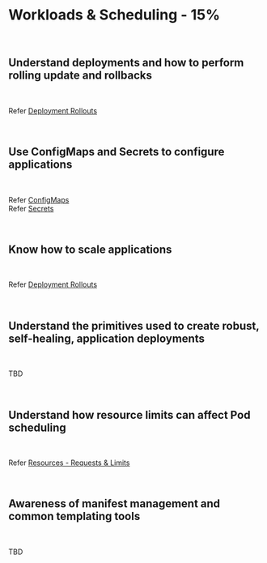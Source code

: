# Workloads & Scheduling - 15%

<br />

## Understand deployments and how to perform rolling update and rollbacks

<br />

Refer [Deployment Rollouts](../topics/deployments.md#deployment-rollout)

<br />

## Use ConfigMaps and Secrets to configure applications

<br />

Refer [ConfigMaps](../topics/configmaps.md)  
Refer [Secrets](../topics/secrets.md)  

<br />

## Know how to scale applications

<br />

Refer [Deployment Rollouts](../topics/deployments.md#deployment-scaling)

<br />

## Understand the primitives used to create robust, self-healing, application deployments

<br />

TBD

<br />

## Understand how resource limits can affect Pod scheduling

<br />

Refer [Resources - Requests & Limits](../topics/pods.md#resources)

<br />

## Awareness of manifest management and common templating tools

<br />

TBD

<br />

